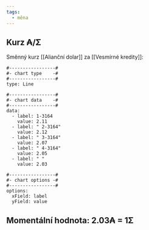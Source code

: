 ```yaml
---
tags:
  - měna
---
```



## Kurz ₳/Σ
Směnný kurz [[Alianční dolar]] za [[Vesmírné kredity]]:

```chartsview
#-----------------#
#- chart type    -#
#-----------------#
type: Line

#-----------------#
#- chart data    -#
#-----------------#
data:
  - label: 1-3164
    value: 2.11
  - label: " 2-3164"
    value: 2.12
  - label: " 3-3164"
    value: 2.07
  - label: " 4-3164"
    value: 2.05
  - label: " "
    value: 2.03

#-----------------#
#- chart options -#
#-----------------#
options:
  xField: label
  yField: value
```

## Momentální hodnota: **2.03₳ = 1Σ**